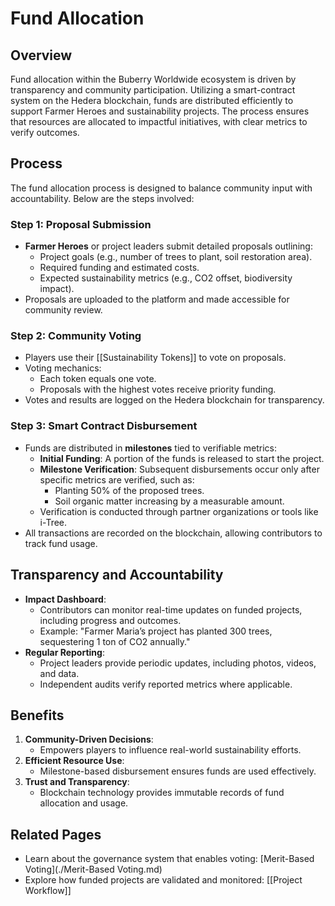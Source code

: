 # Fund Allocation

## Overview

Fund allocation within the Buberry Worldwide ecosystem is driven by transparency and community participation. Utilizing a smart-contract system on the Hedera blockchain, funds are distributed efficiently to support Farmer Heroes and sustainability projects. The process ensures that resources are allocated to impactful initiatives, with clear metrics to verify outcomes.

## Process

The fund allocation process is designed to balance community input with accountability. Below are the steps involved:

### Step 1: Proposal Submission

- **Farmer Heroes** or project leaders submit detailed proposals outlining:
    - Project goals (e.g., number of trees to plant, soil restoration area).
    - Required funding and estimated costs.
    - Expected sustainability metrics (e.g., CO2 offset, biodiversity impact).
- Proposals are uploaded to the platform and made accessible for community review.

### Step 2: Community Voting

- Players use their [[Sustainability Tokens]] to vote on proposals.
- Voting mechanics:
    - Each token equals one vote.
    - Proposals with the highest votes receive priority funding.
- Votes and results are logged on the Hedera blockchain for transparency.

### Step 3: Smart Contract Disbursement

- Funds are distributed in **milestones** tied to verifiable metrics:
    - **Initial Funding**: A portion of the funds is released to start the project.
    - **Milestone Verification**: Subsequent disbursements occur only after specific metrics are verified, such as:
        - Planting 50% of the proposed trees.
        - Soil organic matter increasing by a measurable amount.
    - Verification is conducted through partner organizations or tools like i-Tree.
- All transactions are recorded on the blockchain, allowing contributors to track fund usage.

## Transparency and Accountability

- **Impact Dashboard**:
    - Contributors can monitor real-time updates on funded projects, including progress and outcomes.
    - Example: "Farmer Maria’s project has planted 300 trees, sequestering 1 ton of CO2 annually."
- **Regular Reporting**:
    - Project leaders provide periodic updates, including photos, videos, and data.
    - Independent audits verify reported metrics where applicable.

## Benefits

1. **Community-Driven Decisions**:
    - Empowers players to influence real-world sustainability efforts.
2. **Efficient Resource Use**:
    - Milestone-based disbursement ensures funds are used effectively.
3. **Trust and Transparency**:
    - Blockchain technology provides immutable records of fund allocation and usage.

## Related Pages

- Learn about the governance system that enables voting: [Merit-Based Voting](./Merit-Based Voting.md)
- Explore how funded projects are validated and monitored: [[Project Workflow]]